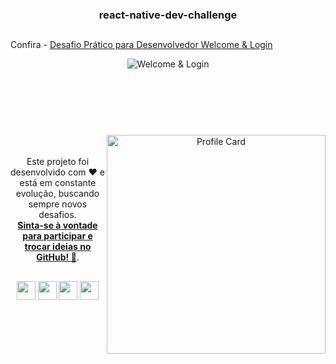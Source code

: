 
### <h3 align="center">react-native-dev-challenge</h3>
##
Confira - [Desafio Prático para Desenvolvedor  Welcome &amp; Login](https://github.com/Kyuorhan/react-native-dev-challenge/tree/master/welcome-login)

<p align="center">
  <img alt="Welcome & Login" title="Welcome-Login" src="/welcome-login/.github/Reviews/Navigation.png" />
</p>
 <br>  <br>  <br>  <br>
 
###

<div align="center">
  <p><img align="right" height="350em" alt="Profile Card" src="https://raw.githubusercontent.com/gist/Kyuorhan/1445a6c546dd1a7b5e8b2df72039207a/raw/e281a60fb9099b6f925a768e07bce9f76b3dabd0/githubcard.svg"/></p>

  <br>  <br>
  Este projeto foi desenvolvido com ❤️ e está em constante evolução, buscando sempre novos desafios.<br>
  **[Sinta-se à vontade para participar e trocar ideias no GitHub! 👋](https://github.com/Kyuorhan)**.
 
  ##

  ###
  <div align="center" > 
    <a href="https://www.linkedin.com/in/jhonny-kyuorhan/" target="_blank"> <img height="30em" src="https://img.shields.io/badge/-LinkedIn-%230077B5?style=for-the-badge&logo=linkedin&logoColor=white" target="_blank"></a> 
    <a href = "mailto:jkdevprogrammer@gmail.com"><img height="30em" src="https://img.shields.io/badge/-Gmail-%23333?style=for-the-badge&logo=gmail&logoColor=white" target="_blank"></a>
    <a href="https://www.twitch.tv/kyuorhan" target="_blank"> <img height="30em" src="https://img.shields.io/badge/Twitch-A970FF?style=for-the-badge&logo=twitch&logoColor=white" target="_blank"></a> 
    <a href="https://www.instagram.com/kyuorhan" target="_blank"> <img height="30em" src="https://img.shields.io/badge/-Instagram-%23E4405F?style=for-the-badge&logo=instagram&logoColor=white" target="_blank"></a>
    <!-- <a href="https://steamcommunity.com/id/Kyuorhan/" target="_blank"> <img height="30em" src="https://img.shields.io/badge/Steam-465871?style=for-the-badge&logo=steam&logoColor=white" target="_blank"></a> -->  
  </div>   
</div>
